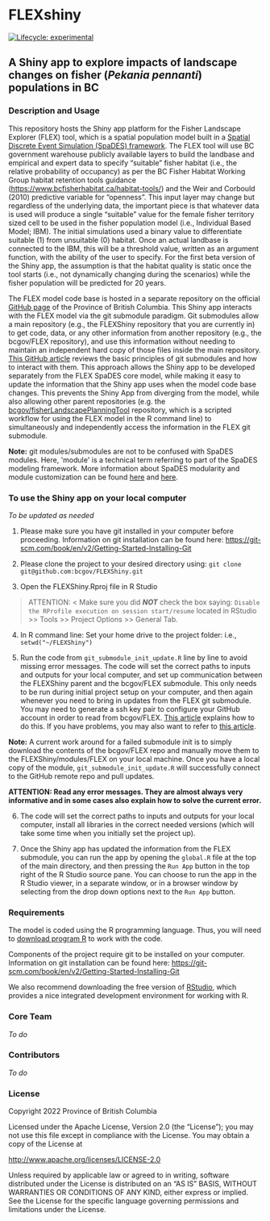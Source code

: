 
<!-- README.md is generated from README.Rmd. Please edit that file -->

# FLEXshiny

<!-- badges: start -->

[![Lifecycle:
experimental](https://img.shields.io/badge/lifecycle-experimental-orange.svg)](https://lifecycle.r-lib.org/articles/stages.html#experimental)
<!-- badges: end -->

## A Shiny app to explore impacts of landscape changes on fisher (*Pekania pennanti*) populations in BC


### Description and Usage

This repository hosts the Shiny app platform for the Fisher Landscape Explorer (FLEX) tool, which is a spatial population model built in a [Spatial Discrete Event Simulation (SpaDES) framework](https://spades.predictiveecology.org/). The FLEX tool will use BC government warehouse publicly available layers to build the landbase and empirical and expert data to specify “suitable” fisher habitat (i.e., the relative probability of occupancy) as per the BC Fisher Habitat Working Group habitat retention tools guidance (https://www.bcfisherhabitat.ca/habitat-tools/) and the Weir and Corbould (2010) predictive variable for “openness”. This input layer may change but regardless of the underlying data, the important piece is that whatever data is used will produce a single “suitable” value for the female fisher territory sized cell to be used in the fisher population model (i.e., Individual Based Model; IBM). The initial simulations used a binary value to differentiate suitable (1) from unsuitable (0) habitat. Once an actual landbase is connected to the IBM, this will be a threshold value, written as an argument function, with the ability of the user to specify. For the first beta version of the Shiny app, the assumption is that the habitat quality is static once the tool starts (i.e., not dynamically changing during the scenarios) while the fisher population will be predicted for 20 years.

The FLEX model code base is hosted in a separate repository on the official [GitHub page](https://github.com/bcgov/FLEX) of the Province of British Columbia. This Shiny app interacts with the FLEX model via the git submodule paradigm. Git submodules allow a main repository (e.g., the FLEXShiny repository that you are currently in) to get code, data, or any other information from another repository (e.g., the bcgov/FLEX repository), and use this information without needing to maintain an independent hard copy of those files inside the main repository. [This GitHub article](https://gist.github.com/gitaarik/8735255) reviews the basic principles of git submodules and how to interact with them. This approach allows the Shiny app to be developed separately from the FLEX SpaDES core model, while making it easy to update the information that the Shiny app uses when the model code base changes. This prevents the Shiny App from diverging from the model, while also allowing other parent repositories (e.g. the [bcgov/fisherLandscapePlanningTool](https://github.com/bcgov/fisherLandscapePlanningTool) repository, which is a scripted workflow for using the FLEX model in the R command line) to simultaneously and independently access the information in the FLEX git submodule. 

**Note:** git modules/submodules are not to be confused with SpaDES modules. Here, 'module' is a technical term referring to part of the SpaDES modeling framework. More information about SpaDES modularity and module customization can be found [here](https://cran.r-project.org/web/packages/SpaDES.core/vignettes/i-introduction.html#spades-modules) and [here](https://cran.r-project.org/web/packages/SpaDES.core/vignettes/ii-modules.html).


### To use the Shiny app on your local computer

*To be updated as needed*

1. Please make sure you have git installed in your computer before proceeding. Information on git installation can be found here: https://git-scm.com/book/en/v2/Getting-Started-Installing-Git  

2. Please clone the project to your desired directory using: `git clone git@github.com:bcgov/FLEXShiny.git`   

3. Open the FLEXShiny.Rproj file in R Studio
 > ATTENTION: < Make sure you did ***NOT*** check the box saying: `Disable the RProfile execution on session start/resume` located in RStudio >> Tools >> Project Options >> General Tab.   

4. In R command line: Set your home drive to the project folder: i.e., `setwd("~/FLEXShiny")`   

5. Run the code from `git_submodule_init_update.R` line by line to avoid missing error messages. The code will set the correct paths to inputs and outputs for your local computer, and set up communication between the FLEXShiny parent and the bcgov/FLEX submodule. This only needs to be run during initial project setup on your computer, and then again whenever you need to bring in updates from the FLEX git submodule. You may need to generate a ssh key pair to configure your GitHub account in order to read from bcgov/FLEX. [This article](https://docs.github.com/en/authentication/connecting-to-github-with-ssh/generating-a-new-ssh-key-and-adding-it-to-the-ssh-agent) explains how to do this. If you have problems, you may also want to refer to [this article](https://git-scm.com/book/en/v2/Git-Tools-Submodules).

**Note:** A current work around for a failed submodule init is to simply download the contents of the bcgov/FLEX repo and manually move them to the FLEXShiny/modules/FLEX on your local machine. Once you have a local copy of the module, `git_submodule_init_update.R` will successfully connect to the GitHub remote repo and pull updates. 

**ATTENTION: Read any error messages. They are almost always very informative and in some cases also explain how to solve the current error.** 

6. The code will set the correct paths to inputs and outputs for your local computer, install all libraries in the correct needed versions (which will take some time when you initially set the project up).

6. Once the Shiny app has updated the information from the FLEX submodule, you can run the app by opening the `global.R` file at the top of the main directory, and then pressing the `Run App` button in the top right of the R Studio source pane. You can choose to run the app in the R Studio viewer, in a separate window, or in a browser window by selecting from the drop down options next to the `Run App` button.    


### Requirements

The model is coded using the R programming language. Thus, you will need
to [download program R](https://cran.r-project.org/bin/windows/base/) to
work with the code. 

Components of the project require git to be installed on your computer. Information on git installation can be found here: https://git-scm.com/book/en/v2/Getting-Started-Installing-Git  

We also recommend downloading the free version of
[RStudio](https://rstudio.com/products/rstudio/download/), which
provides a nice integrated development environment for working with R.


### Core Team
*To do*


### Contributors
*To do*


### License

Copyright 2022 Province of British Columbia

Licensed under the Apache License, Version 2.0 (the “License”); you may
not use this file except in compliance with the License. You may obtain
a copy of the License at

<http://www.apache.org/licenses/LICENSE-2.0>

Unless required by applicable law or agreed to in writing, software
distributed under the License is distributed on an “AS IS” BASIS,
WITHOUT WARRANTIES OR CONDITIONS OF ANY KIND, either express or implied.
See the License for the specific language governing permissions and
limitations under the License.
